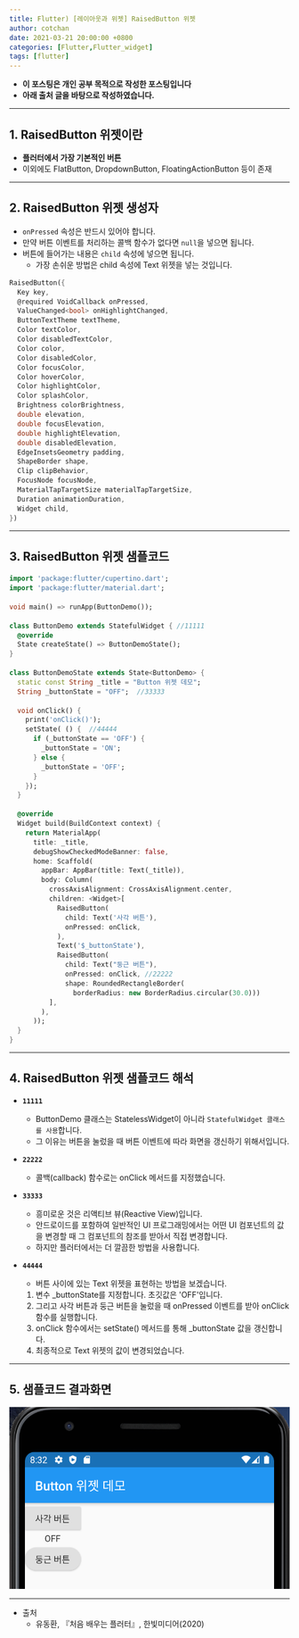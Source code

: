```yaml
---
title: Flutter) [레이아웃과 위젯] RaisedButton 위젯
author: cotchan
date: 2021-03-21 20:00:00 +0800
categories: [Flutter,Flutter_widget]
tags: [flutter]   
---
```


+ **이 포스팅은 개인 공부 목적으로 작성한 포스팅입니다**
+ **아래 출처 글을 바탕으로 작성하였습니다.**

---

## 1. RaisedButton 위젯이란

+ **플러터에서 가장 기본적인 버튼**
+ 이외에도 FlatButton, DropdownButton, FloatingActionButton 등이 존재

---

## 2. RaisedButton 위젯 생성자

+ `onPressed` 속성은 반드시 있어야 합니다.
+ 만약 버튼 이벤트를 처리하는 콜백 함수가 없다면 `null`을 넣으면 됩니다.
+ 버튼에 들어가는 내용은 `child` 속성에 넣으면 됩니다.
  + 가장 손쉬운 방법은 child 속성에 Text 위젯을 넣는 것입니다.

```dart
RaisedButton({
  Key key,
  @required VoidCallback onPressed,
  ValueChanged<bool> onHighlightChanged,
  ButtonTextTheme textTheme,
  Color textColor,
  Color disabledTextColor,
  Color color,
  Color disabledColor,
  Color focusColor,
  Color hoverColor,
  Color highlightColor,
  Color splashColor,
  Brightness colorBrightness,
  double elevation,
  double focusElevation,
  double highlightElevation,
  double disabledElevation,
  EdgeInsetsGeometry padding,
  ShapeBorder shape,
  Clip clipBehavior,
  FocusNode focusNode,
  MaterialTapTargetSize materialTapTargetSize,
  Duration animationDuration,
  Widget child,
})
```

---

## 3. RaisedButton 위젯 샘플코드

```dart
import 'package:flutter/cupertino.dart';
import 'package:flutter/material.dart';

void main() => runApp(ButtonDemo());

class ButtonDemo extends StatefulWidget { //11111
  @override
  State createState() => ButtonDemoState();
}

class ButtonDemoState extends State<ButtonDemo> {
  static const String _title = "Button 위젯 데모";
  String _buttonState = "OFF";  //33333

  void onClick() {
    print('onClick()');
    setState( () {  //44444
      if (_buttonState == 'OFF') {
        _buttonState = 'ON';
      } else {
        _buttonState = 'OFF';
      }
    });
  }

  @override
  Widget build(BuildContext context) {
    return MaterialApp(
      title: _title,
      debugShowCheckedModeBanner: false,
      home: Scaffold(
        appBar: AppBar(title: Text(_title)),
        body: Column(
          crossAxisAlignment: CrossAxisAlignment.center,
          children: <Widget>[
            RaisedButton(
              child: Text('사각 버튼'),
              onPressed: onClick,
            ),
            Text('$_buttonState'),
            RaisedButton(
              child: Text("둥근 버튼"),
              onPressed: onClick, //22222
              shape: RoundedRectangleBorder(
                borderRadius: new BorderRadius.circular(30.0)))
          ],
        ),
      ));
  }
}
```

---

## 4. RaisedButton 위젯 샘플코드 해석

+ **`11111`**
  + ButtonDemo 클래스는 StatelessWidget이 아니라 `StatefulWidget 클래스를 사용`합니다.
  + 그 이유는 버튼을 눌렀을 때 버튼 이벤트에 따라 화면을 갱신하기 위해서입니다.

+ **`22222`**
  + 콜백(callback) 함수로는 onClick 메서드를 지정했습니다.

+ **`33333`**
  + 흥미로운 것은 리액티브 뷰(Reactive View)입니다.
  + 안드로이드를 포함하여 일반적인 UI 프로그래밍에서는 어떤 UI 컴포넌트의 값을 변경할 때 그 컴포넌트의 참조를 받아서 직접 변경합니다.
  + 하지만 플러터에서는 더 깔끔한 방법을 사용합니다. 

+ **`44444`**
  + 버튼 사이에 있는 Text 위젯을 표현하는 방법을 보겠습니다.
  1. 변수 _buttonState를 지정합니다. 초깃값은 'OFF'입니다.
  2. 그리고 사각 버튼과 둥근 버튼을 눌렀을 때 onPressed 이벤트를 받아 onClick 함수를 실행합니다.
  3. onClick 함수에서는 setState() 메서드를 통해 _buttonState 값을 갱신합니다.
  4. 최종적으로 Text 위젯의 값이 변경되었습니다.

---

## 5. 샘플코드 결과화면

![Desktop View](/assets/img/post/flutter/2021-03-21-text-widget-example-3.png)

---

+ 출처
  + 유동환, 『처음 배우는 플러터』, 한빛미디어(2020) 
